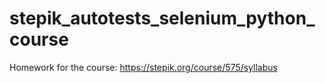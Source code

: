 # stepik_autotests_selenium_python_course
Homework for the course: https://stepik.org/course/575/syllabus
